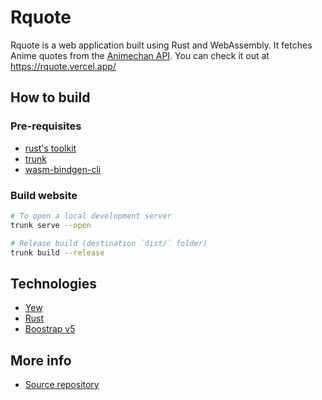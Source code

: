 # Rquote

Rquote is a web application built using Rust and WebAssembly. It fetches Anime
quotes from the [Animechan API](https://animechan.vercel.app/). You can check it
out at <https://rquote.vercel.app/>

## How to build

### Pre-requisites

- [rust's toolkit](https://www.rust-lang.org/learn/get-started)
- [trunk](https://trunkrs.dev)
- [wasm-bindgen-cli](https://rustwasm.github.io/wasm-bindgen/reference/cli.html)

### Build website

```bash
# To open a local development server
trunk serve --open

# Release build (destination `dist/` folder)
trunk build --release
```

## Technologies

- [Yew](https://yew.rs)
- [Rust](https://www.rust-lang.org)
- [Boostrap v5](https://www.rust-lang.org)

## More info

- [Source repository](https://github.com/Altair-Bueno/rquote)

